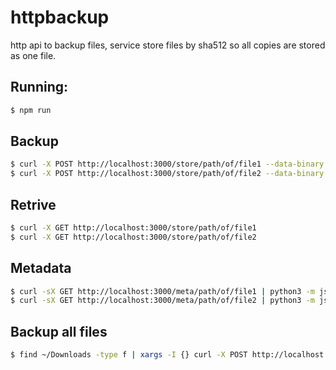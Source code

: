 httpbackup
==========

http api to backup files, service store files by sha512 so all copies are stored as one file.

Running:
-------

```bash
$ npm run
```

Backup
------

```bash
$ curl -X POST http://localhost:3000/store/path/of/file1 --data-binary "file 1 content"
$ curl -X POST http://localhost:3000/store/path/of/file2 --data-binary "file 2 content"
```

Retrive
-------

```bash
$ curl -X GET http://localhost:3000/store/path/of/file1
$ curl -X GET http://localhost:3000/store/path/of/file2
```

Metadata
--------

```bash
$ curl -sX GET http://localhost:3000/meta/path/of/file1 | python3 -m json.tool
$ curl -sX GET http://localhost:3000/meta/path/of/file2 | python3 -m json.tool
```

Backup all files
----------------
```bash
$ find ~/Downloads -type f | xargs -I {} curl -X POST http://localhost:3000/store/supermachine/{} --data-binary @{}
```
